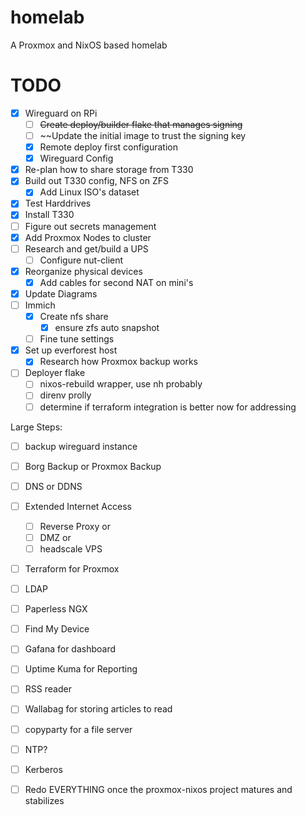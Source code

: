 # homelab
A Proxmox and NixOS based homelab

# TODO

- [x] Wireguard on RPi
	- [ ] ~~Create deploy/builder flake that manages signing~~
	- [ ] ~~Update the initial image to trust the signing key
	- [x] Remote deploy first configuration
	- [x] Wireguard Config
- [x] Re-plan how to share storage from T330
- [x] Build out T330 config, NFS on ZFS
	- [x] Add Linux ISO's dataset
- [x] Test Harddrives
- [x] Install T330
- [ ] Figure out secrets management
- [x] Add Proxmox Nodes to cluster
- [ ] Research and get/build a UPS
	- [ ] Configure nut-client
- [x] Reorganize physical devices
	- [x] Add cables for second NAT on mini's 
- [x] Update Diagrams
- [ ] Immich
	- [x] Create nfs share
		- [x] ensure zfs auto snapshot
	- [ ] Fine tune settings
- [x] Set up everforest host
	- [x] Research how Proxmox backup works
- [ ] Deployer flake
	- [ ] nixos-rebuild wrapper, use nh probably
	- [ ] direnv prolly
	- [ ] determine if terraform integration is better now for addressing

Large Steps:
- [ ] backup wireguard instance
- [ ] Borg Backup or Proxmox Backup
- [ ] DNS or DDNS
- [ ] Extended Internet Access
	- [ ] Reverse Proxy or
	- [ ] DMZ or
	- [ ] headscale VPS
- [ ] Terraform for Proxmox
- [ ] LDAP
- [ ] Paperless NGX
- [ ] Find My Device
- [ ] Gafana for dashboard
- [ ] Uptime Kuma for Reporting
- [ ] RSS reader
- [ ] Wallabag for storing articles to read
- [ ] copyparty for a file server
- [ ] NTP?
- [ ] Kerberos
- [ ] Redo EVERYTHING once the proxmox-nixos project matures and stabilizes

